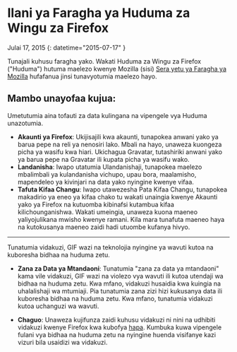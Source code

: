 # Ilani ya Faragha ya Huduma za Wingu za Firefox

Julai 17, 2015
{: datetime="2015-07-17" }

Tunajali kuhusu faragha yako. Wakati Huduma za Wingu za Firefox ("Huduma") hutuma maelezo kwenye Mozilla (sisi) [Sera yetu ya Faragha ya Mozilla](https://www.mozilla.org/privacy/) hufafanua jinsi tunavyotumia maelezo hayo.

## Mambo unayofaa kujua:

Umetutumia aina tofauti za data kulingana na vipengele vya Huduma unazotumia.

* **Akaunti ya Firefox**: Ukijisajili kwa akaunti, tunapokea anwani yako ya barua pepe na reli ya nenosiri lako. Mbali na hayo, unaweza kuongeza picha ya wasifu kwa hiari. Ukichagua Gravatar, tutashiriki anwani yako ya barua pepe na Gravatar ili kupata picha ya wasifu wako.
* **Landanisha**: Iwapo utatumia Ulandanishaji, tunapokea maelezo mbalimbali ya kulandanisha vichupo, upau bora, maalamisho, mapendeleo ya kivinjari na data yako nyingine kwenye vifaa.
* **Tafuta Kifaa Changu**: Iwapo utawezesha Pata Kifaa Changu, tunapokea makadirio ya eneo ya kifaa chako tu wakati unaingia kwenye Akaunti yako ya Firefox na kutuomba kibinafsi kutambua kifaa kilichounganishwa.  Wakati umeingia, unaweza kuona maeneo yaliyojulikana mwisho kwenye ramani.  Kila mara tunafuta maeneo haya na kutokusanya maeneo zaidi hadi utuombe kufanya hivyo.

---------------------------------------

Tunatumia vidakuzi, GIF wazi na teknolojia nyingine ya wavuti kutoa na kuboresha bidhaa na huduma zetu.

* **Zana za Data ya Mtandaoni**: Tunatumia "zana za data ya mtandaoni" kama vile vidakuzi, GIF wazi na violezo vya wavuti ili kutoa utendaji wa bidhaa na huduma zetu. Kwa mfano, vidakuzi husaidia kwa kuingia na uhalalishaji wa mtumiaji. Pia tunatumia zana zizi hizi kukusanya data ili kuboresha bidhaa na huduma zetu. Kwa mfano, tunatumia vidakuzi kutoa uchanguzi wa wavuti.

* **Chaguo**: Unaweza kujifunza zaidi kuhusu vidakuzi ni nini na udhibiti vidakuzi kwenye Firefox kwa kubofya [hapa](https://support.mozilla.org/kb/cookies-information-websites-store-on-your-computer). Kumbuka kuwa vipengele fulani vya bidhaa na huduma zetu na nyingine huenda visifanye kazi vizuri bila usaidizi wa vidakuzi.
